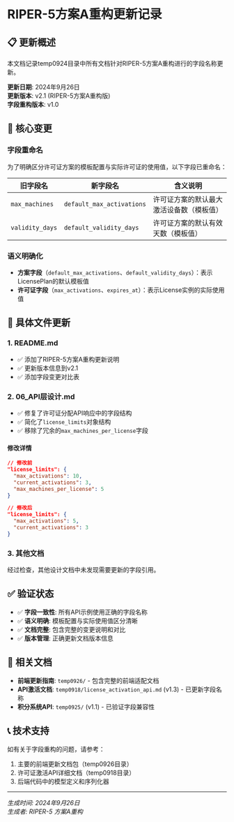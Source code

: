 # RIPER-5方案A重构更新记录

## 📋 更新概述

本文档记录temp0924目录中所有文档针对RIPER-5方案A重构进行的字段名称更新。

**更新日期**: 2024年9月26日  
**更新版本**: v2.1 (RIPER-5方案A重构版)  
**字段重构版本**: v1.0

## 🔄 核心变更

### 字段重命名

为了明确区分许可证方案的模板配置与实际许可证的使用值，以下字段已重命名：

| 旧字段名 | 新字段名 | 含义说明 |
|---------|---------|----------|
| `max_machines` | `default_max_activations` | 许可证方案的默认最大激活设备数（模板值） |
| `validity_days` | `default_validity_days` | 许可证方案的默认有效天数（模板值） |

### 语义明确化

- **方案字段**（`default_max_activations`、`default_validity_days`）：表示LicensePlan的默认模板值
- **许可证字段**（`max_activations`、`expires_at`）：表示License实例的实际使用值

## 📝 具体文件更新

### 1. README.md
- ✅ 添加了RIPER-5方案A重构更新说明
- ✅ 更新版本信息到v2.1
- ✅ 添加字段变更对比表

### 2. 06_API层设计.md
- ✅ 修复了许可证分配API响应中的字段结构
- ✅ 简化了`license_limits`对象结构
- ✅ 移除了冗余的`max_machines_per_license`字段

#### 修改详情
```json
// 修改前
"license_limits": {
  "max_activations": 10,
  "current_activations": 3,
  "max_machines_per_license": 5
}

// 修改后
"license_limits": {
  "max_activations": 5,
  "current_activations": 3
}
```

### 3. 其他文档
经过检查，其他设计文档中未发现需要更新的字段引用。

## ✅ 验证状态

- ✅ **字段一致性**: 所有API示例使用正确的字段名称
- ✅ **语义明确**: 模板配置与实际使用值区分清晰
- ✅ **文档完整**: 包含完整的变更说明和对比
- ✅ **版本管理**: 正确更新文档版本信息

## 🔗 相关文档

- **前端更新指南**: `temp0926/` - 包含完整的前端适配文档
- **API激活文档**: `temp0918/license_activation_api.md` (v1.3) - 已更新字段名称
- **积分系统API**: `temp0925/` (v1.1) - 已验证字段兼容性

## 📞 技术支持

如有关于字段重构的问题，请参考：
1. 主要的前端更新文档包（temp0926目录）
2. 许可证激活API详细文档（temp0918目录）
3. 后端代码中的模型定义和序列化器

---

*生成时间: 2024年9月26日*  
*生成者: RIPER-5 方案A重构*
